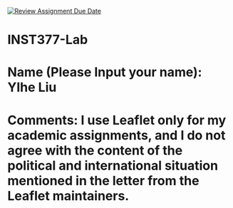 [![Review Assignment Due Date](https://classroom.github.com/assets/deadline-readme-button-22041afd0340ce965d47ae6ef1cefeee28c7c493a6346c4f15d667ab976d596c.svg)](https://classroom.github.com/a/DQzMu7wU)
# INST377-Lab

# Name (Please Input your name): YIhe Liu

# Comments: I use Leaflet only for my academic assignments, and I do not agree with the content of the political and international situation mentioned in the letter from the Leaflet maintainers.
